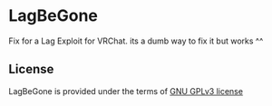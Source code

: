 # LagBeGone
Fix for a Lag Exploit for VRChat.
its a dumb way to fix it but works ^^

## License
LagBeGone is provided under the terms of [GNU GPLv3 license](LICENSE)
